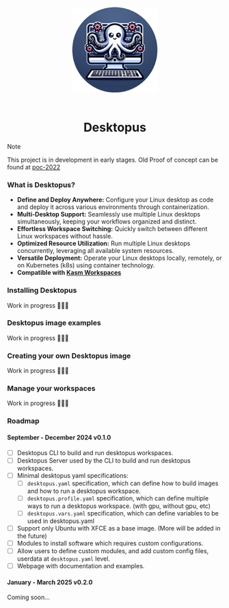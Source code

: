 <img src="https://raw.githubusercontent.com/desktopus-org/.github/main/design/logo_rounded.png" width="200" height="200" style="display: block; margin: 0 auto; padding-bottom: 25px;" alt="Desktopus logo">

<h1 align="center">Desktopus</h1>

> [!NOTE]
> This project is in development in early stages.
> Old Proof of concept can be found at [poc-2022](https://github.com/desktopus-org/desktopus/tree/poc-2022)

### What is Desktopus?

- **Define and Deploy Anywhere:** Configure your Linux desktop as code and deploy it across various environments through containerization.
- **Multi-Desktop Support:** Seamlessly use multiple Linux desktops simultaneously, keeping your workflows organized and distinct.
- **Effortless Workspace Switching:** Quickly switch between different Linux workspaces without hassle.
- **Optimized Resource Utilization:** Run multiple Linux desktops concurrently, leveraging all available system resources.
- **Versatile Deployment:** Operate your Linux desktops locally, remotely, or on Kubernetes (k8s) using container technology.
- **Compatible with [Kasm Workspaces](https://kasmweb.com/)**

### Installing Desktopus

Work in progress 👨🏻‍💻

### Desktopus image examples

Work in progress 👨🏻‍💻

### Creating your own Desktopus image

Work in progress 👨🏻‍💻

### Manage your workspaces

Work in progress 👨🏻‍💻

### Roadmap

#### September - December 2024 v0.1.0

- [ ] Desktopus CLI to build and run desktopus workspaces.
- [ ] Desktopus Server used by the CLI to build and run desktopus workspaces.
- [ ] Minimal desktopus yaml specifications:
    - [ ] `desktopus.yaml` specification, which can define how to build images and how to run a desktopus workspace.
    - [ ] `desktopus.profile.yaml` specification, which can define multiple ways to run a desktopus workspace. (with gpu, without gpu, etc)
    - [ ] `desktopus.vars.yaml` specification, which can define variables to be used in desktopus.yaml
- [ ] Support only Ubuntu with XFCE as a base image. (More will be added in the future)
- [ ] Modules to install software which requires custom configurations.
- [ ] Allow users to define custom modules, and add custom config files, userdata at `desktopus.yaml` level.
- [ ] Webpage with documentation and examples.

#### January - March 2025 v0.2.0

Coming soon...
